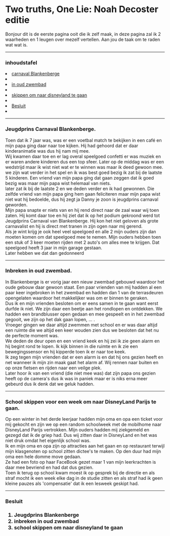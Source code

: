 <!DOCTYPE html>
<html lang="en">
<head>
    <meta charset="UTF-8">
    <meta name="viewport" content="width=device-width, initial-scale=1.0">
    <link rel="stylesheet" href="Opmaak 2 thruths 1 lie.css">

</head>
<body>
    <h1>Two truths, One Lie: Noah Decoster editie</h1>
    <p>Bonjour dit is de eerste pagina ooit die ik zelf maak, in deze pagina zal ik 2 waarheden en 1 leugen over mezelf vertellen. Aan jou de taak om te raden wat wat is.</p>
    <hr>
    <h3>inhoudstafel</h3>
    <li><a href="#jeugdprins"> carnaval Blankenberge<a><li>
    <li><a href="#inbreken">in oud zwembad<a><li>
    <li><a href="#skippen">skippen om naar disneyland te gaan<a><li>
    <li><a href="#besluit">Besluit<a><li>
     <hr>
    <h3 id="jeugdprins">Jeugdprins Carnaval Blankenberge.</h3>
    <p>Toen dat ik 7 jaar was, was er een voetbal match te bekijken in een café en mijn papa ging daar naar toe kijken. Hij had gehoord dat er daar kinderanimatie was dus hij nam mij mee. <br>Wij kwamen daar toe en er lag overal speelgoed confetti er was muziek en er waren andere kinderen dus een top sfeer. Later op de middag was er een wedstrijd maar ik wist niet wat er te winnen was maar ik deed gewoon mee. <br>we zijn wat verder in het spel en ik was best goed bezig ik zat bij de laatste 5 kinderen. Een vriend van mijn papa ging dat gaan zeggen dat ik goed bezig was maar mijn papa wist helemaal van niets. <br>later zat ik bij de laatste 2 en we deden verder en ik had gewonnen. Die zelfde vriend van mijn papa ging hem gaan feliciteren maar mijn papa wist niet wat hij bedoelde, dus hij zegt ja Danny je zoon is jeugdprins carnaval geworden. <br> Mijn papa snapte er niets van en hij rend direct naar de zaal waar wij toen zaten. Hij komt daar toe en hij ziet dat ik op het podium gekroond werd tot Jeugdprins Carnaval van Blankenberge. Hij kon het niet geloven als grote carnavalist en hij is direct met tranen in zijn ogen naar mij gerend. <br>Als je wint krijg je ook heel veel speelgoed en alle 2 mijn ouders zijn dan moeten komen om dat speelgoed mee te nemen. Mijn ouders hebben toen een stuk of 3 keer moeten rijden met 2 auto's om alles mee te krijgen. Dat speelgoed heeft 3 jaar in mijn garage gestaan. <br>Later hebben we dat dan gedonneerd</p>
</body><hr>
<h3 id="inbreken">Inbreken in oud zwembad.</h3>
<p>In Blankenberge is er vorig jaar een nieuw zwembad gebouwd waardoor het oude gebouw daar gewoon staat. Een paar vrienden van mij hadden al een paar keer ingebroken in het zwembad en hadden dan 1 van de terrasdeuren opengelaten waardoor het makkelijker was om er binnen te geraken. <br>Dus ik en mijn vrienden besloten om er eens samen in te gaan want eerst durfde ik niet. We zijn daar een beetje aan het rondlopen en ontdekken. We hadden een brandblusser open gedaan en mee gespeelt en in het zwembad gegooit, we zijn op het dak gaan lopen, ... . <br> Vroeger gingen we daar altijd zwemmen met school en er was daar altijd een ruimte die we altijd een keer wouden zien dus we besloten dat het nu de perfecte moment was. <br>We deden de deur open en een vriend keek en hij zei ik zie geen alarm en hij begint rond te lopen. Ik kijk binnen in die ruimte en ik zie een bewegingssensor en hij kipperde toen ik er naar toe keek. <br>Ik zeg tegen mijn vrienden dat er een alarm is en dat hij ons gezien heeft en net wanneer ik mijn zin maak gaat het alarm af. Wij rennen naar buiten en op onze fietsen en rijden naar een veilge plek. <br> Later hoor ik van een vriend (die niet mee was) dat zijn papa ons gezien heeft op de camera's dus ik was in paniek maar er is niks erna meer gebeurd dus ik denk dat we geluk hadden.</p>
</body><hr>
<h3 id="skippen">School skippen voor een week om naar DisneyLand Parijs te gaan.</h3>
<p>Op een winter in het derde leerjaar hadden mijn oma en opa een ticket voor mij gekocht en zijn we op een random schoolweek met de mobilhome naar DisneyLand Parijs vertrokken. Mijn ouders hadden mij ziekgemeld en gezegd dat ik de griep had. Dus wij zitten daar in DisneyLand en het was niet druk omdat het eigenlijk school was. <br>Ik en mijn oma en opa zijn op attracties aan het gaan en op restaurant terwijl mijn klasgenoten op school zitten dictee's te maken. Op den duur had mijn oma een hele domme move gedaan. <br>Ze had een foto op haar FaceBook gezet maar 1 van mijn leerkrachten is daar mee bevriend en had dat dus gezien. <br> Toen ik terug op school kwam moest ik op gesprek bij de directie en als straf mocht ik een week elke dag in de studie zitten en als straf had ik geen kleine pauzes als 'compensatie' dat ik een lesweek geskipt had.</p>
<hr>
<h3 id="besluit">Besluit<h3>
<ol>
    <li>Jeugdprins Blankenberge</li>
    <li>inbreken in oud zwembad</li>
    <li>school skippen om naar disneyland te gaan</li>
<ol>
   
</html>
